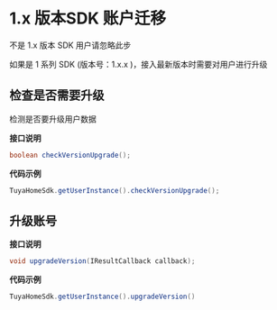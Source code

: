 # 1.x 版本SDK 账户迁移

不是 1.x 版本 SDK 用户请忽略此步

如果是 1 系列 SDK (版本号：1.x.x )，接入最新版本时需要对用户进行升级

## 检查是否需要升级
检测是否要升级用户数据

**接口说明**

```java
boolean checkVersionUpgrade();
```
**代码示例**

```java
TuyaHomeSdk.getUserInstance().checkVersionUpgrade();
```

## 升级账号

**接口说明**

```java
void upgradeVersion(IResultCallback callback);
```

**代码示例**
```java
TuyaHomeSdk.getUserInstance().upgradeVersion()
```

